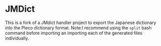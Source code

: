 JMDict
======

This is a fork of a JMdict handler project to export the Japanese dictionary into the Pleco dictionary format. Note:I recommend using the `split` bash command before importing an importing each of the generated files individually.
